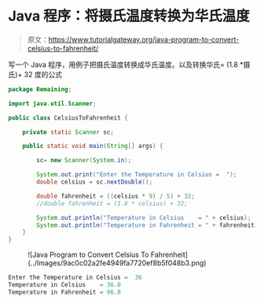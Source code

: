 # Java 程序：将摄氏温度转换为华氏温度

> 原文：<https://www.tutorialgateway.org/java-program-to-convert-celsius-to-fahrenheit/>

写一个 Java 程序，用例子把摄氏温度转换成华氏温度。以及转换华氏= (1.8 *摄氏)+ 32 度的公式

```java
package Remaining;

import java.util.Scanner;

public class CelsiusToFahrenheit {

	private static Scanner sc;

	public static void main(String[] args) {

		sc= new Scanner(System.in);

		System.out.print("Enter the Temperature in Celsius =  ");
		double celsius = sc.nextDouble();

		double fahrenheit = ((celsius * 9) / 5) + 32;
		//double fahrenheit = (1.8 * celsius) + 32;

		System.out.println("Temperature in Celsius    = " + celsius);
		System.out.println("Temperature in Fahrenheit = " + fahrenheit);		
	}
}
```

<figure class="wp-block-image size-large">![Java Program to Convert Celsius To Fahrenheit](../Images/9ac0c02a2fe4949fa7720ef8b5f048b3.png)</figure>

```java
Enter the Temperature in Celsius =  36
Temperature in Celsius    = 36.0
Temperature in Fahrenheit = 96.8
```